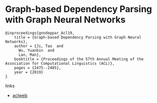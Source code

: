 # Graph-based Dependency Parsing with Graph Neural Networks

```
@inproceedings{gnndeppar_Acl19,
    title = {Graph-based Dependency Parsing with Graph Neural Networks},
    author = {Ji, Tao  and
      Wu, Yuanbin  and
      Lan, Man},
    booktitle = {Proceedings of the 57th Annual Meeting of the Association for Computational Linguistics (ACL)},
    pages = {2475--2485},
    year = {2019}
}
```

links
- [aclweb](https://www.aclweb.org/anthology/papers/P/P19/P19-1237/)
